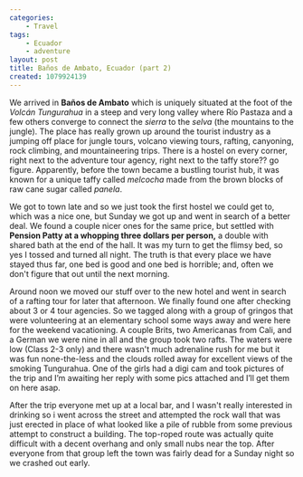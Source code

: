 ```yaml
---
categories:
    - Travel
tags:
    - Ecuador
    - adventure
layout: post
title: Baños de Ambato, Ecuador (part 2)
created: 1079924139
---
```


We arrived in  **Baños de Ambato** which is uniquely situated at the foot of the *Volcán Tungurahua* in a steep and very long valley where Río Pastaza and a few others converge to connect the *sierra* to the *selva* (the mountains to the jungle). The place has really grown up around the tourist industry as a jumping off place for jungle tours,  volcano viewing tours, rafting, canyoning, rock climbing, and mountaineering trips.  There is a hostel on every corner, right next to the adventure tour agency, right next to the taffy store?? go figure. Apparently, before the town became a bustling tourist hub, it was known for a unique taffy called *melcocha* made from the brown blocks of raw cane sugar called *panela*.

We got to town late and so we just took the first hostel we could get to, which was a nice one, but Sunday we got up and went in search of a better deal.  We found a couple nicer ones for the same price, but settled with **Pension Patty at a whopping three dollars per person,** a double with shared bath at the end of the hall. It was my turn to get the flimsy bed, so yes I tossed and turned all night. The truth is that every place we have stayed thus far, one bed is good and one bed is horrible; and, often we don't figure that out until the next morning.

Around noon we moved our stuff over to the new hotel and went in search of a rafting tour for later that afternoon.  We finally found one after checking about 3 or 4 tour agencies.  So we tagged along with a group of gringos that were volunteering at an elementary school some ways away and were here for the weekend vacationing. A couple Brits, two Americanas from Cali, and a German we were nine in all and the group took two rafts. The waters were low (Class 2-3 only) and there wasn't much adrenaline rush for me but it was fun none-the-less and the clouds rolled away for excellent views of the smoking Tungurahua.   One of the girls had a digi cam and took pictures of the trip and I’m awaiting her reply with some pics attached and I’ll get them on here asap.

After the trip everyone met up at a local bar, and I wasn't really interested in drinking so i went across the street and attempted the rock wall that was just erected in place of what looked like a pile of rubble from some previous attempt to construct a building. The top-roped route was actually quite difficult with a decent overhang and only small nubs near the top. After everyone from that group left the town was fairly dead for a Sunday night so we crashed out early.
